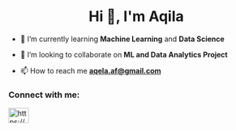 <h1 align="center">Hi 👋, I'm Aqila</h1>

- 🔭 I’m currently learning **Machine Learning** and **Data Science**

- 👯 I’m looking to collaborate on **ML and Data Analytics Project**

- 📫 How to reach me **aqela.af@gmail.com**

<h3 align="left">Connect with me:</h3>
<p align="left">
<a href="https://linkedin.com/in/https://www.linkedin.com/in/aqila-farahmand/" target="blank"><img align="center" src="https://raw.githubusercontent.com/rahuldkjain/github-profile-readme-generator/master/src/images/icons/Social/linked-in-alt.svg" alt="https://www.linkedin.com/in/aqila-farahmand/" height="30" width="40" /></a>
</p>
